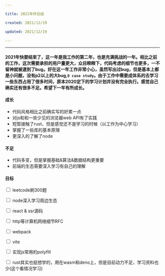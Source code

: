 ```yaml
---

title: 2021年终总结

created: 2021/12/19

updated: 2021/12/19
 
---
```


---

#### 2021年快要结束了，这一年是我工作的第二年，也是充满挑战的一年。相比之前的工作，这次需要承担的用户量更大，众目睽睽下，代码考虑的细节也更多，一不留神就被逮到了bug。好在这一年工作非常小心，虽然写出过bug，但是基本上都是小问题，没有p2以上的大bug,`0 case study`。由于工作中需要成体系的去学习一些东西占用了很多时间，原本2020定下的学习计划并没有完全执行。感觉自己确实还有很多不足。希望下一年有所成长。

#### **成长**
- 代码风格相比之前确实写的好累一点
- 对js和和一些少见的浏览器web API有了实践
- 短暂接触了rust，但是感觉还不是学习的时候（以工作为中心学习）
- 掌握了一些库的基本原理
- 更深入的了解了node

#### **不足**
- 代码多变，但是掌握基础&算法&数据结构更重要
- 前端的生态需要深入学习有自己的理解

#### **目标**
<input type="checkbox"> leetcode刷300题

<input type="checkbox"> node深入学习周边生态

<input type="checkbox"> react & ssr源码

<input type="checkbox"> http等计算机网络细节RFC

<input type="checkbox"> webpack

<input type="checkbox"> vite

<input type="checkbox"> 实现js常用的polyfill


<input type="checkbox"> rust其实也挺想学的，用在wasm和deno上，但是目前动力不足，学习资料也少(这个看情况学习)




